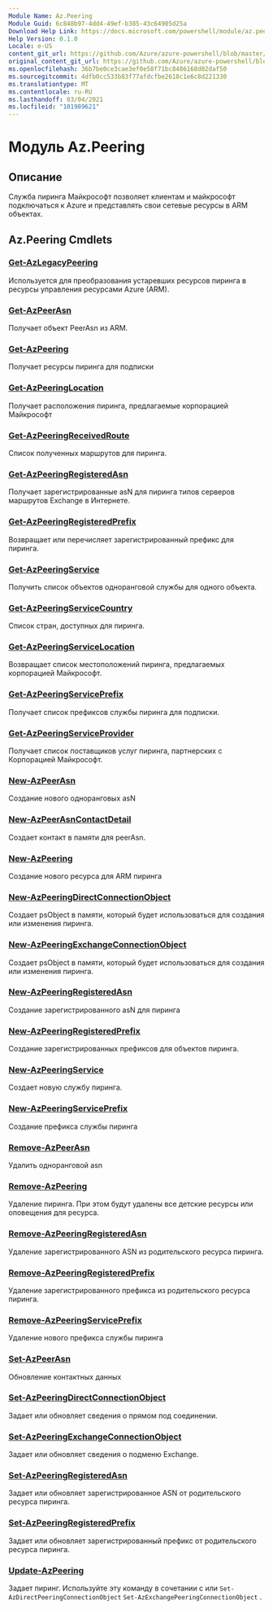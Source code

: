 ```yaml
---
Module Name: Az.Peering
Module Guid: 6c848b97-4dd4-49ef-b385-43c64905d25a
Download Help Link: https://docs.microsoft.com/powershell/module/az.peering.md
Help Version: 0.1.0
Locale: e-US
content_git_url: https://github.com/Azure/azure-powershell/blob/master/src/Peering/Peering/help/Az.Peering.md
original_content_git_url: https://github.com/Azure/azure-powershell/blob/master/src/Peering/Peering/help/Az.Peering.md
ms.openlocfilehash: 36b7be0ce3cae3ef0e58f71bc8486168d02daf50
ms.sourcegitcommit: 4dfb0cc533b83f77afdcfbe2618c1e6c8d221330
ms.translationtype: MT
ms.contentlocale: ru-RU
ms.lasthandoff: 03/04/2021
ms.locfileid: "101989621"
---
```

# Модуль Az.Peering
## Описание
Служба пиринга Майкрософт позволяет клиентам и майкрософт подключаться к Azure и представлять свои сетевые ресурсы в ARM объектах.

## Az.Peering Cmdlets
### [Get-AzLegacyPeering](Get-AzLegacyPeering.md)
Используется для преобразования устаревших ресурсов пиринга в ресурсы управления ресурсами Azure (ARM). 

### [Get-AzPeerAsn](Get-AzPeerAsn.md)
Получает объект PeerAsn из ARM.

### [Get-AzPeering](Get-AzPeering.md)
Получает ресурсы пиринга для подписки

### [Get-AzPeeringLocation](Get-AzPeeringLocation.md)
Получает расположения пиринга, предлагаемые корпорацией Майкрософт

### [Get-AzPeeringReceivedRoute](Get-AzPeeringReceivedRoute.md)
Список полученных маршрутов для пиринга.

### [Get-AzPeeringRegisteredAsn](Get-AzPeeringRegisteredAsn.md)
Получает зарегистрированные asN для пиринга типов серверов маршрутов Exchange в Интернете.

### [Get-AzPeeringRegisteredPrefix](Get-AzPeeringRegisteredPrefix.md)
Возвращает или перечисляет зарегистрированный префикс для пиринга.

### [Get-AzPeeringService](Get-AzPeeringService.md)
Получить список объектов одноранговой службы для одного объекта.

### [Get-AzPeeringServiceCountry](Get-AzPeeringServiceCountry.md)
Список стран, доступных для пиринга.

### [Get-AzPeeringServiceLocation](Get-AzPeeringServiceLocation.md)
Возвращает список местоположений пиринга, предлагаемых корпорацией Майкрософт.

### [Get-AzPeeringServicePrefix](Get-AzPeeringServicePrefix.md)
Получает список префиксов службы пиринга для подписки.

### [Get-AzPeeringServiceProvider](Get-AzPeeringServiceProvider.md)
Получает список поставщиков услуг пиринга, партнерских с Корпорацией Майкрософт.

### [New-AzPeerAsn](New-AzPeerAsn.md)
Создание нового одноранговых asN 

### [New-AzPeerAsnContactDetail](New-AzPeerAsnContactDetail.md)
Создает контакт в памяти для peerAsn. 

### [New-AzPeering](New-AzPeering.md)
Создание нового ресурса для ARM пиринга

### [New-AzPeeringDirectConnectionObject](New-AzPeeringDirectConnectionObject.md)
Создает psObject в памяти, который будет использоваться для создания или изменения пиринга.

### [New-AzPeeringExchangeConnectionObject](New-AzPeeringExchangeConnectionObject.md)
Создает psObject в памяти, который будет использоваться для создания или изменения пиринга.

### [New-AzPeeringRegisteredAsn](New-AzPeeringRegisteredAsn.md)
Создание зарегистрированного asN для пиринга

### [New-AzPeeringRegisteredPrefix](New-AzPeeringRegisteredPrefix.md)
Создание зарегистрированных префиксов для объектов пиринга.

### [New-AzPeeringService](New-AzPeeringService.md)
Создает новую службу пиринга.

### [New-AzPeeringServicePrefix](New-AzPeeringServicePrefix.md)
Создание префикса службы пиринга

### [Remove-AzPeerAsn](Remove-AzPeerAsn.md)
Удалить одноранговой asn

### [Remove-AzPeering](Remove-AzPeering.md)
Удаление пиринга. При этом будут удалены все детские ресурсы или оповещения для ресурса.

### [Remove-AzPeeringRegisteredAsn](Remove-AzPeeringRegisteredAsn.md)
Удаление зарегистрированного ASN из родительского ресурса пиринга.

### [Remove-AzPeeringRegisteredPrefix](Remove-AzPeeringRegisteredPrefix.md)
Удаление зарегистрированного префикса из родительского ресурса пиринга.

### [Remove-AzPeeringServicePrefix](Remove-AzPeeringServicePrefix.md)
Удаление нового префикса службы пиринга

### [Set-AzPeerAsn](Set-AzPeerAsn.md)
Обновление контактных данных

### [Set-AzPeeringDirectConnectionObject](Set-AzPeeringDirectConnectionObject.md)
Задает или обновляет сведения о прямом под соединении. 

### [Set-AzPeeringExchangeConnectionObject](Set-AzPeeringExchangeConnectionObject.md)
Задает или обновляет сведения о подменю Exchange. 

### [Set-AzPeeringRegisteredAsn](Set-AzPeeringRegisteredAsn.md)
Задает или обновляет зарегистрированное ASN от родительского ресурса пиринга.

### [Set-AzPeeringRegisteredPrefix](Set-AzPeeringRegisteredPrefix.md)
Задает или обновляет зарегистрированный префикс от родительского ресурса пиринга.

### [Update-AzPeering](Update-AzPeering.md)
Задает пиринг. Используйте эту команду в сочетании с или `Set-AzDirectPeeringConnectionObject` `Set-AzExchangePeeringConnectionObject` .

